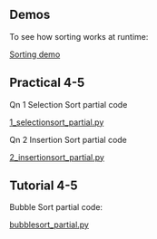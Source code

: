 ## Demos

To see how sorting works at runtime:

[Sorting demo](https://jibsthefat.itch.io/sort-demo)

## Practical 4-5

Qn 1 Selection Sort partial code

[1_selectionsort_partial.py](https://raw.githubusercontent.com/tanwwg/dsa/refs/heads/main/dsa_practical4_5/1_selectionsort_partial.py)

Qn 2 Insertion Sort partial code

[2_insertionsort_partial.py](https://raw.githubusercontent.com/tanwwg/dsa/refs/heads/main/dsa_practical4_5/2_insertionsort_partial.py)

## Tutorial 4-5

Bubble Sort partial code:

[bubblesort_partial.py](https://raw.githubusercontent.com/tanwwg/dsa/refs/heads/main/dsa_tutorial_4_5/bubblesort_partial.py)

